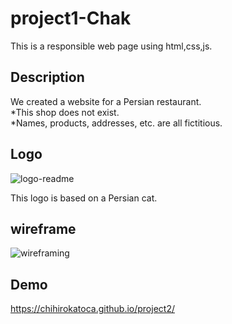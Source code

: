 # project1-Chak
This is a responsible web page using html,css,js.

## Description

We created a website for a Persian restaurant. </br>
*This shop does not exist.</br>
*Names, products, addresses, etc. are all fictitious.

## Logo
![logo-readme](https://user-images.githubusercontent.com/64046048/93527379-a22cbd00-f8ed-11ea-9b82-13ea35ae8d94.png)

This logo is based on a Persian cat.

## wireframe
![wireframing](https://user-images.githubusercontent.com/64046048/93527343-92ad7400-f8ed-11ea-8a0f-e3b89b6b60f8.png)

## Demo
https://chihirokatoca.github.io/project2/






